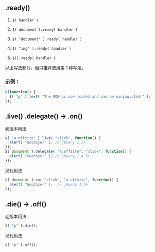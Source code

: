 ## .ready()

1. `$( handler )`

2. `$( document ).ready( handler )`

3. `$( "document" ).ready( handler )`

4. `$( "img" ).ready( handler )`

5. `$().ready( handler )`

以上写法都对，但只推荐使用第 1 种写法。

### 示例：

```javascript
$(function() {
  $( "p" ).text( "The DOM is now loaded and can be manipulated." );
});
```

## .live() .delegate() -> .on()

老版本用法

```javascript
$( "a.offsite" ).live( "click", function() {
  alert( "Goodbye!" ); // jQuery 1.3+
});
$( document ).delegate( "a.offsite", "click", function() {
  alert( "Goodbye!" ); // jQuery 1.4.3+
});
```

现代用法

```javascript
$( document ).on( "click", "a.offsite", function() {
  alert( "Goodbye!" );  // jQuery 1.7+
});
```

## .die() -> .off()

老版本用法

```javascript
$( "p" ).die();
```

现代用法

```javascript
$( "p" ).off();
```

<br>

[1]: http://api.jquery.com	"jQuery API Documentation"

